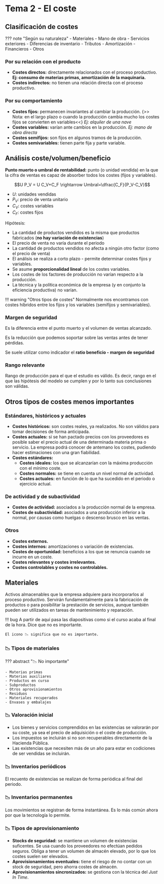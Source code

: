 # Tema 2 - El coste

## Clasificación de costes

??? note "Según su naturaleza"
    - Materiales
    - Mano de obra
    - Servicios exteriores
    - Diferencias de inventario
    - Tributos
    - Amortización
    - Financieros
    - Otros

### Por su relación con el producto

- **Costes directos:** directamente relacionados con el proceso productivo. **Ej: consumo de materias primas, amortización de la maquinaria.**
- **Costes indirectos:** no tienen una relación directa con el proceso productivo.

### Por su comportamiento

- **Costes fijos:** permanecen invariantes al cambiar la producción. {>> Nota: en el largo plazo o cuando la producción cambia mucho los costes fijos se convierten en variables<<} *Ej: alquiler de una nave*
- **Costes variables:** varían ante cambios en la producción. *Ej: mano de obra directa*
- **Costes semifijos:** son fijos en algunos tramos de la producción.
- **Costes semivariables:** tienen parte fija y parte variable.

## Análisis coste/volumen/beneficio

**Punto muerto o umbral de rentabilidad:** punto (o unidad vendida) en la que la cifra de ventas es capaz de absorber todos los costes (fijos y variables).

$$U P_V = U C_V+C_F \rightarrow Umbral=\dfrac{C_F}{P_V-C_V}$$

- $U:$ unidades vendidas
- $P_V:$ precio de venta unitario
- $C_V:$ costes variables
- $C_F:$ costes fijos

Hipótesis:

- La cantidad de productos vendidos es la misma que productos fabricados (**no hay variación de existencias**)
- El precio de venta no varía durante el periodo
- La cantidad de productos vendidos no afecta a ningún otro factor (como el precio de venta)
- El análisis se realiza a corto plazo - permite determinar costes fijos y variables.
- Se asume **proporcionalidad lineal** de los costes variables.
- Los costes de los factores de producción no varían respecto a la producción.
- La técnica y la política económica de la empresa (y en conjunto la eficiencia productiva) no varían.

!!! warning "Otros tipos de costes"
    Normalmente nos encontramos con costes híbridos entre los fijos y los variables (semifijos y semivariables).

### Margen de seguridad

Es la diferencia entre el punto muerto y el volumen de ventas alcanzado.

Es la reducción que podemos soportar sobre las ventas antes de tener pérdidas.

Se suele utilizar como indicador el **ratio beneficio - margen de seguridad**

### Rango relevante

Rango de producción para el que el estudio es válido. Es decir, rango en el que las hipótesis del modelo se cumplen y por lo tanto sus conclusiones son válidas.

## Otros tipos de costes menos importantes

### Estándares, históricos y actuales

- **Costes históricos:** son costes reales, ya realizados. No son válidos para tomar decisiones de forma anticipada.
- **Costes actuales:** si se han pactado precios con los proveedores es posible saber el precio actual de una determinada materia prima o servicio. La empresa podrá conocer de antemano los costes, pudiendo hacer estimaciones con una gran fiabilidad.
- **Costes estándares:**
    - **Costes ideales:** los que se alcanzarían con la máxima producción con el mínimo coste.
    - **Costes normales:** se tiene en cuenta un nivel normal de actividad.
    - **Costes actuales:** en función de lo que ha sucedido en el periodo o ejercicio actual.

### De actividad y de subactividad

- **Costes de actividad:** asociados a la producción normal de la empresa.
- **Costes de subactividad:** asociados a una producción inferior a la normal, por causas como huelgas o descenso brusco en las ventas.

### Otros

- **Costes externos.**
- **Costes internos:** amortizaciones o variación de existencias.
- **Costes de oportunidad:** beneficios a los que se renuncia cuando se incurre en un coste.
- **Costes relevantes y costes irrelevantes.**
- **Costes controlables y costes no controlables.**

## Materiales

Activos almacenables que la empresa adquiere para incorporarlos al proceso productivo. Servirán fundamentalmente para la fabricación de productos o para posibilitar la prestación de servicios, aunque también pueden ser utilizados en tareas de mantenimiento y reparación.

!!! bug
    A partir de aquí pasa las diapositivas como si el curso acaba al final de la hora. Dice que no es importante.

    El icono 📉 significa que no es importante.

### 📉 Tipos de materiales

??? abstract "📉 No importante"

    - Materias primas
    - Materias auxiliares
    - Productos en curso
    - Subproductos
    - Otros aprovisionamientos
    - Residuos
    - Materiales recuperados
    - Envases y embalajes

### 📉 Valoración inicial

- Los bienes y servicios comprendidos en las existencias se valorarán por su coste, ya sea el precio de adquisición o el coste de producción.
- Los impuestos se incluirán si no son recuperables directamente de la Hacienda Pública.
- Las existencias que necesiten más de un año para estar en codiciones de ser vendidas se incluirán.

### 📉 Inventarios periódicos

El recuento de existencias se realizan de forma periódica al final del periodo.

### 📉 Inventarios permanentes

Los movimientos se registran de forma instantánea. Es lo más común ahora por que la tecnología lo permite.

### 📉 Tipos de aprovisionamiento

- **Stocks de seguridad:** se mantiene un volumen de existencias suficentes. Se usa cuando los proveedores no efectúan pedidos seguros. Obliga a tener un volumen de almacén elevado, por lo que los costes suelen ser elevados.
- **Aprovisionamientos eventuales:** tiene el riesgo de no contar con un stock de seguridad, pero ahorra costes de almacén.
- **Aprovisionamientos sincronizados:** se gestiona con la técnica del *Just In Time*.
